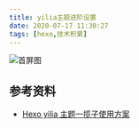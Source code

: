 ```yaml
---
title: yilia主题进阶设置
date: 2020-07-17 11:30:27
tags: [hexo,技术积累]
---
```


![首屏图](https://s1.ax1x.com/2020/07/17/UssPcF.jpg)

<!-- more -->

## 参考资料

* [Hexo yilia 主题一揽子使用方案](https://cloudy-liu.github.io/2018/04/07/Hexo_yilia_%E4%B8%BB%E9%A2%98%E4%B8%80%E6%8F%BD%E5%AD%90%E4%BC%98%E5%8C%96%E6%96%B9%E6%A1%88/)